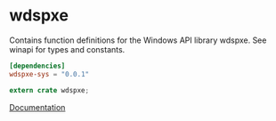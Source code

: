 # wdspxe #
Contains function definitions for the Windows API library wdspxe. See winapi for types and constants.

```toml
[dependencies]
wdspxe-sys = "0.0.1"
```

```rust
extern crate wdspxe;
```

[Documentation](https://retep998.github.io/doc/winapi/wdspxe/)
